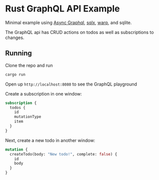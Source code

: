 # Rust GraphQL API Example

Minimal example using [Async Graphql](https://github.com/async-graphql/async-graphql), [sqlx](https://github.com/launchbadge/sqlx), [warp](https://github.com/seanmonstar/warp), and sqlite.

The GraphQL api has CRUD actions on todos as well as subscriptions to changes.

## Running

Clone the repo and run

```bash
cargo run
```

Open up `http://localhost:8080` to see the GraphQL playground

Create a subscription in one window:

```graphql
subscription {
  todos {
    id
    mutationType
    item
  }
}
```

Next, create a new todo in another window:

```graphql
mutation {
  createTodo(body: "New todo!", complete: false) {
    id
    body
  }
}
```
